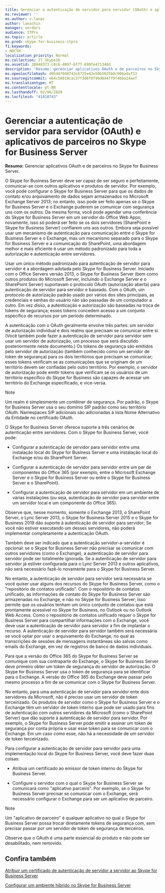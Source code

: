 ```yaml
---
title: Gerenciar a autenticação de servidor para servidor (OAuth) e aplicativos de parceiros no Skype for Business Server
ms.reviewer: ''
ms.author: v-lanac
author: lanachin
manager: serdars
audience: ITPro
ms.topic: article
ms.prod: skype-for-business-itpro
f1.keywords:
- NOCSH
localization_priority: Normal
ms.collection: IT_Skype16
ms.assetid: 38848373-c8c6-4097-bf7f-699fe471348d
description: 'Resumo: gerenciar aplicativos OAuth e de parceiros no Skype for Business Server.'
ms.openlocfilehash: d95d4f048743c6725e42e50b5025b0c906adaf53
ms.sourcegitcommit: e64c50818cac37f3d6f0f96d0d4ff0f4bba24aef
ms.translationtype: MT
ms.contentlocale: pt-BR
ms.lasthandoff: 02/06/2020
ms.locfileid: "41818743"
---
```

# <a name="manage-server-to-server-authentication-oauth-and-partner-applications-in-skype-for-business-server"></a>Gerenciar a autenticação de servidor para servidor (OAuth) e aplicativos de parceiros no Skype for Business Server
 
**Resumo:** Gerenciar aplicativos OAuth e de parceiros no Skype for Business Server.
  
O Skype for Business Server deve ser capaz de ser seguro e perfeitamente, comunicar-se com outros aplicativos e produtos de servidor. Por exemplo, você pode configurar o Skype for Business Server para que os dados de contato e/ou arquivamento de dados sejam armazenados no Microsoft Exchange Server 2013; no entanto, isso pode ser feito apenas se o Skype for Business Server e o Exchange puderem se comunicar com segurança uns com os outros. Da mesma forma, você pode agendar uma conferência do Skype for Business Server em um servidor do Office Web Apps; novamente, isso só poderá ser feito se os dois servidores (SharePoint e Skype for Business Server) confiarem uns aos outros. Embora seja possível usar um mecanismo de autenticação para comunicação entre o Skype for Business Server e o Exchange, mas um mecanismo separado para o Skype for Business Server e a comunicação do SharePoint, uma abordagem melhor e mais eficiente é usar um método padronizado para toda a autorização e autenticação entre servidores.
  
Usar um único método padronizado para autenticação de servidor para servidor é a abordagem adotada pelo Skype for Business Server. Iniciado com o Office Servers versão 2013, o Skype for Business Server (bem como outros produtos do Microsoft Server, incluindo o Exchange Server e o SharePoint Server) suportavam o protocolo OAuth (autorização aberta) para autenticação de servidor para servidor e baseado. Com o OAuth, um protocolo de autorização padrão usado por vários dos sites principais, as credenciais e senhas do usuário não são passadas de um computador a outro. Em vez disso, a autenticação e autorização são baseadas na troca de tokens de segurança; esses tokens concedem acesso a um conjunto específico de recursos por um período determinado.
  
A autenticação com o OAuth geralmente envolve três partes: um servidor de autorização individual e dois realms que precisam se comunicar entre si. (Você também pode fazer a autenticação de servidor para servidor sem usar um servidor de autorização, um processo que será discutido posteriormente neste documento.) Os tokens de segurança são emitidos pelo servidor de autorização (também conhecido como um servidor de token de segurança) para os dois territórios que precisam se comunicar; esses tokens verificam se as comunicações que se originam de um território devem ser confiadas pelo outro território. Por exemplo, o servidor de autorização pode emitir tokens que verificam se os usuários de um território específico do Skype for Business são capazes de acessar um território do Exchange especificado, e vice-versa.
  
> [!NOTE]
> Um realm é simplesmente um contêiner de segurança. Por padrão, o Skype for Business Server usa o seu domínio SIP padrão como seu território OAuth. Namespaces SIP adicionais são adicionadas à lista Nome Alternativo da Entidade no certificado OAuth. 
  
O Skype for Business Server oferece suporte a três cenários de autenticação entre servidores. Com o Skype for Business Server, você pode:
  
- Configurar a autenticação de servidor para servidor entre uma instalação local do Skype for Business Server e uma instalação local do Exchange e/ou do SharePoint Server.
    
- Configurar a autenticação de servidor para servidor entre um par de componentes do Office 365 (por exemplo, entre o Microsoft Exchange Server e o Skype for Business Server ou entre o Skype for Business Server e o SharePoint).
    
- Configurar a autenticação de servidor para servidor em um ambiente de várias instalações (ou seja, autenticação de servidor para servidor entre um servidor local e um componente do Office 365).
    
Observe que, nesse momento, somente o Exchange 2013, o SharePoint Server, o Lync Server 2013, o Skype for Business Server 2015 e o Skype for Business 2019 dão suporte à autenticação de servidor para servidor; Se você não estiver executando um desses servidores, não poderá implementar completamente a autenticação OAuth.
  
Também deve ser indicado que a autenticação servidor-a-servidor é opcional: se o Skype for Business Server não precisar se comunicar com outros servidores (como o Exchange), a autenticação de servidor para servidor pode ser totalmente ignorada. Se a autenticação de servidor para servidor já estiver configurada para o Lync Server 2013 e outros aplicativos, não será necessário fazê-lo novamente para o Skype for Business Server. 
  
No entanto, a autenticação de servidor para servidor será necessária se você quiser usar alguns dos recursos do Skype for Business Server, como o "repositório de contatos unificado". Com o repositório de contatos unificado, as informações de contato do Skype for Business Server são armazenadas no Exchange, e não no Skype for Business Server; Isso permite que os usuários tenham um único conjunto de contatos que está prontamente acessível no Skype for Business, no Outlook ou no Outlook Web Access. Como o repositório de contatos unificado requer o Skype for Business Server para compartilhar informações com o Exchange, você deve usar a autenticação de servidor para servidor a fim de implantar o recurso. A autenticação de servidor para servidor também será necessária se você optar por usar o arquivamento do Exchange, no qual as transcrições de sessões de mensagens instantâneas são salvas como emails do Exchange, em vez de registros de banco de dados individuais.
  
Para que a versão do Office 365 do Skype for Business Server se comunique com sua contraparte do Exchange, o Skype for Business Server deve primeiro obter um token de segurança do servidor de autorização. O Skype for Business Server usa o token de segurança para se identificar para o Exchange. A versão do Office 365 do Exchange deve passar pelo mesmo processo a fim de se comunicar com o Skype for Business Server.
  
No entanto, para uma autenticação de servidor para servidor ente dois servidores da Microsoft, não é preciso usar um servidor de token terceirizado. Os produtos de servidor como o Skype for Business Server e o Exchange têm um servidor de token interno que pode ser usado para fins de autenticação com outros servidores da Microsoft (como o SharePoint Server) que dão suporte à autenticação de servidor para servidor. Por exemplo, o Skype for Business Server pode emitir e assinar um token de segurança por conta própria e usar esse token para se comunicar com o Exchange. Em um caso como esse, não há a necessidade de um servidor de token terceirizado.
  
Para configurar a autenticação de servidor para servidor para uma implementação local do Skype for Business Server, você deve fazer duas coisas:
  
- Atribua um certificado ao emissor de token interno do Skype for Business Server.
    
- Configure o servidor com o qual o Skype for Business Server se comunicará como "aplicativo parceiro". Por exemplo, se o Skype for Business Server precisar se comunicar com o Exchange, será necessário configurar o Exchange para ser um aplicativo de parceiro.
    
> [!NOTE]
> Um "aplicativo de parceiro" é qualquer aplicativo no qual o Skype for Business Server possa trocar diretamente tokens de segurança com, sem precisar passar por um servidor de token de segurança de terceiros. 
  
Observe que o OAuth é uma parte essencial do produto e não pode ser desabilitado, nem removido.
  
## <a name="see-also"></a>Confira também

[Atribuir um certificado de autenticação de servidor a servidor ao Skype for Business Server](assign-a-server-to-server-certificate.md)
  
[Configurar um ambiente híbrido no Skype for Business Server](configure-a-hybrid-environment.md)
